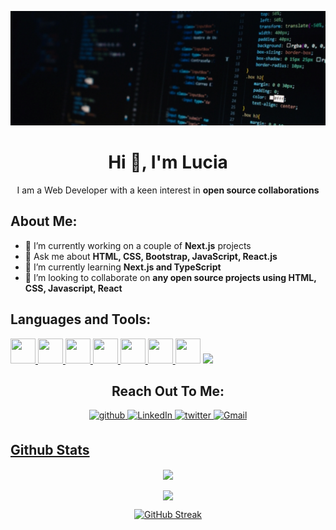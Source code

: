 <head>
  
<link rel="stylesheet" href="https://cdn.jsdelivr.net/gh/devicons/devicon@v2.15.1/devicon.min.css">
  
</head>

![Banner](media/banner2.png)

<h1 align="center">Hi 👋, I'm Lucia</h1>

<div align="center">I am a Web Developer with a keen interest in <b>open source collaborations</b></div>

## About Me:

- 🔭 I’m currently working on a couple of **Next.js** projects
- 💬 Ask me about **HTML, CSS, Bootstrap, JavaScript, React.js**
- 🌱 I’m currently learning **Next.js and TypeScript**
- 👯 I’m looking to collaborate on **any open source projects using HTML, CSS, Javascript, React**

## Languages and Tools:

<p align="left">
  <a href="#">
    <img src="https://cdn.jsdelivr.net/gh/devicons/devicon/icons/html5/html5-original.svg" height="40" width="40" />
  </a>
  <a href="#">
    <img src="https://cdn.jsdelivr.net/gh/devicons/devicon/icons/css3/css3-original.svg" height="40" width="40" />
  </a>
  <a href="#">
    <img src="https://cdn.jsdelivr.net/gh/devicons/devicon/icons/javascript/javascript-original.svg" height="40" width="40" />
  </a>
  <a href="#">
    <img src = "https://cdn.jsdelivr.net/gh/devicons/devicon/icons/sass/sass-original.svg" height="40" width="40" />
  </a>
  <a href="#">
    <img src="https://cdn.jsdelivr.net/gh/devicons/devicon/icons/git/git-original.svg" height="40" width="40" />
  </a>
  <a href="#">
    <img src="https://cdn.jsdelivr.net/gh/devicons/devicon/icons/python/python-original.svg" height="40" width="40" />
  </a>
  <a>
    <img src="https://cdn.jsdelivr.net/gh/devicons/devicon/icons/bootstrap/bootstrap-original.svg" height="40" width="40" />
  </a>
  <a>
    <img src="https://cdn.jsdelivr.net/gh/devicons/devicon/icons/react/react-original.svg" height="40 width="40 />
  </a>
</p>

<h2 align="center">Reach Out To Me:</h2>

<p align="center">
<a href="https://github.com/ChinatuL" target="_blank">
<img src=https://img.shields.io/badge/github-%2324292e.svg?&style=for-the-badge&logo=github&logoColor=white alt=github style="margin-bottom: 5px;" />
</a>
<a href="https://www.linkedin.com/in/chinatu-lucia-3b923b1b1/" target="_blank">
<img alt="LinkedIn" src="https://img.shields.io/badge/linkedin%20-%230077B5.svg?&style=for-the-badge&logo=linkedin&logoColor=white"/>
</a>
<a href="https://twitter.com/home" target="_blank">
<img src=https://img.shields.io/badge/twitter-%2300acee.svg?&style=for-the-badge&logo=twitter&logoColor=white alt=twitter style="margin-bottom: 5px;" />
</a>
<a href="mailto:chinatuluciaeke@gmail.com">
<img alt="Gmail" src="https://img.shields.io/badge/Gmail-D14836?style=for-the-badge&logo=gmail&logoColor=white" />
</p> 
  
## Github Stats
<p align="center">
  <a href="https://github.com/ChinatuL">
   <img width="430" align="center" src="https://github-readme-stats.vercel.app/api?username=chinatul&count_private=true&show_icons=true&theme=radical&hide_border=true">
  </a>
 </p>  
 <p align="center"><a href="https://github.com/ChinatuL/github-readme-stats">
    <img width="430" align="center" src="https://github-readme-stats.anuraghazra1.vercel.app/api/top-langs/?username=chinatul&layout=compact&theme=radical&langs_count=6&hide_border=true" />
  </a></p>
 <div align="center">
  
  [![GitHub Streak](https://streak-stats.demolab.com?user=ChinatuL&theme=radical&hide_border=true&card_width=430&type=png)](https://git.io/streak-stats)
  
</div>
<!--
**ChinatuL/ChinatuL** is a ✨ _special_ ✨ repository because its `README.md` (this file) appears on your GitHub profile.

Here are some ideas to get you started:


- 🤔 I’m looking for help with ...

- 📫 How to reach me: ...
- 😄 Pronouns: ...
- ⚡ Fun fact: ...
-->
